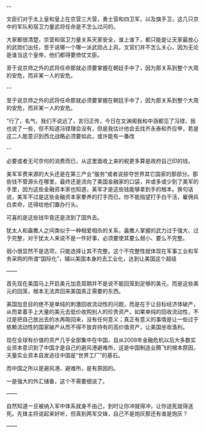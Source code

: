 --

文臣们对于太上皇和皇上在京营三大营，勇士营和四卫军，以及旗手卫，这几只京中的军队和宿卫力量武将任命是不怎么过问的。

大家都很清楚，京营和宿卫力量关系天家安全，谁上谁下，都只能是让天家最放心的武勋们出任，至于说哪一个哪一派武勋占上风，文官们并不怎么关心，因为无论是谁当这个皇帝，他们都得要倚仗文臣。

至于说京师之外的武将任命那就必须要掌握在朝廷手中了，因为那关系到整个大周的安危，而非某一人的安危。

--

至于说京师之外的武将任命那就必须要掌握在朝廷手中了，因为那关系到整个大周的安危，而非某一人的安危。

“行了，名气，我们不说远了，言归正传，今日在文渊阁我和中涵都见了冯铿，我也说了一些，但不知道冯铿理会没有，但是我估计他会去找齐永泰和乔应甲，若是这二人能意识到西北战略必须要如此，或许能有一番改

--

必要或者无可奈何的消费而已，从这里面收上来的税更多算是政府自己印的钱。

美军军费来源的大头还是在第三产业“服务”或者说掠夺世界其它国家的那部分。那些钱不管源头在哪里，最终还是流向了美国金融家的口袋，并或多或少到了美军的手里，因为这些金融资本家也知道，美军才是这些钱能够拿到手的根本。换句话说，美军不过是这些金融资本家豢养的打手而已。你不能指望打手白干活，雇佣兵白卖命，还得给他们置办行头。

可喜的是这些钱毕竟还是流到了国外去。

犹太人和盎撒人之间类似于一种相爱相杀的关系，盎撒人掌握的武力过于强大、过于完整，对于犹太人来说不是一件好事，必须要使其要么弱小、要么不完整。

弱小很显然不是选项，只能选择让其不完整。这个不完整性就体现在军事工业和军务采购的所谓“国际化”，辅以美国本身的去工业化，达到让美国这个超级

——

首先现在美国马上开启美元加息周期并不是说不能回笼到足够的美元，而是这些美元的回笼，根本无法弄回来美国真正需要的东西。

美国加息目的绝不是单纯的刺激回收流动性的问题，而是在于让目标经济体破产，从而拿着手上大量的美元去低价收购别人的珍贵资产。如果单纯的回收流动性，不过是把自己放出去的水再吸回来，没有任何意义；真正有意义的事情是让一些过于依赖流动性的国家破产从而不得不放弃持有的高价值资产，让美国坐收渔利。

现在全球有价值的资产几乎全部集中在中国，自从2008年金融危机以后大多数实业资本意识到了中国才是自己的避风港避难所，这是中国制造业腾飞的根本原因，天量实业资本自发逃往中国是“世界工厂”的基石。

而中国之所以是避风港、避难所，是有原因的。

一是强大的外汇储备，这个不需要细说了。

——

自然知道一旦被纳入军中体系就身不由己，到时让你冲就得冲，让你送死就得送死。先锋主将说起来好听，但真到两军交锋，自己不是炮灰那还有谁是炮灰？

——

